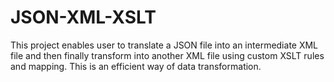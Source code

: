 # JSON-XML-XSLT
This project enables user to translate a JSON file into an intermediate XML file and then finally transform into another XML file using custom XSLT rules and mapping.
This is an efficient way of data transformation.
